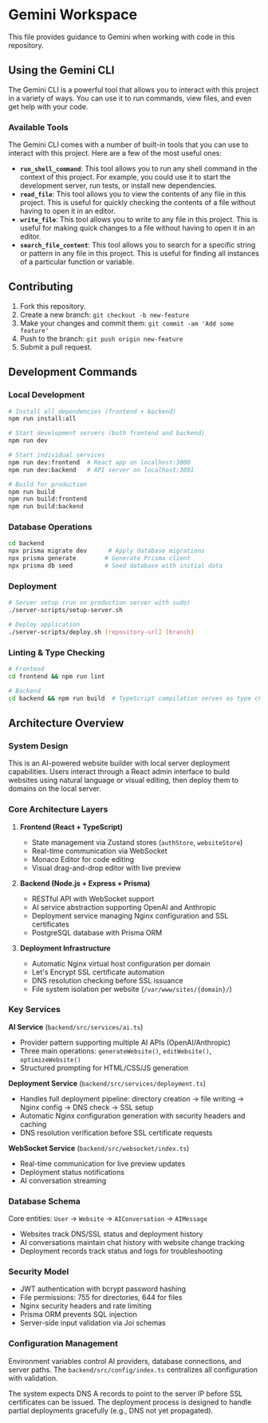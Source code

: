 # Gemini Workspace

This file provides guidance to Gemini when working with code in this repository.

## Using the Gemini CLI

The Gemini CLI is a powerful tool that allows you to interact with this project in a variety of ways. You can use it to run commands, view files, and even get help with your code.

### Available Tools

The Gemini CLI comes with a number of built-in tools that you can use to interact with this project. Here are a few of the most useful ones:

* **`run_shell_command`**: This tool allows you to run any shell command in the context of this project. For example, you could use it to start the development server, run tests, or install new dependencies.
* **`read_file`**: This tool allows you to view the contents of any file in this project. This is useful for quickly checking the contents of a file without having to open it in an editor.
* **`write_file`**: This tool allows you to write to any file in this project. This is useful for making quick changes to a file without having to open it in an editor.
* **`search_file_content`**: This tool allows you to search for a specific string or pattern in any file in this project. This is useful for finding all instances of a particular function or variable.

## Contributing

1. Fork this repository.
2. Create a new branch: `git checkout -b new-feature`
3. Make your changes and commit them: `git commit -am 'Add some feature'`
4. Push to the branch: `git push origin new-feature`
5. Submit a pull request.

## Development Commands

### Local Development
```bash
# Install all dependencies (frontend + backend)
npm run install:all

# Start development servers (both frontend and backend)
npm run dev

# Start individual services
npm run dev:frontend  # React app on localhost:3000
npm run dev:backend   # API server on localhost:3001

# Build for production
npm run build
npm run build:frontend
npm run build:backend
```

### Database Operations
```bash
cd backend
npx prisma migrate dev      # Apply database migrations
npx prisma generate        # Generate Prisma client
npx prisma db seed         # Seed database with initial data
```

### Deployment
```bash
# Server setup (run on production server with sudo)
./server-scripts/setup-server.sh

# Deploy application
./server-scripts/deploy.sh [repository-url] [branch]
```

### Linting & Type Checking
```bash
# Frontend
cd frontend && npm run lint

# Backend  
cd backend && npm run build  # TypeScript compilation serves as type check
```

## Architecture Overview

### System Design
This is an AI-powered website builder with local server deployment capabilities. Users interact through a React admin interface to build websites using natural language or visual editing, then deploy them to domains on the local server.

### Core Architecture Layers

1. **Frontend (React + TypeScript)**
   - State management via Zustand stores (`authStore`, `websiteStore`)
   - Real-time communication via WebSocket
   - Monaco Editor for code editing
   - Visual drag-and-drop editor with live preview

2. **Backend (Node.js + Express + Prisma)**
   - RESTful API with WebSocket support
   - AI service abstraction supporting OpenAI and Anthropic
   - Deployment service managing Nginx configuration and SSL certificates
   - PostgreSQL database with Prisma ORM

3. **Deployment Infrastructure**
   - Automatic Nginx virtual host configuration per domain
   - Let's Encrypt SSL certificate automation
   - DNS resolution checking before SSL issuance
   - File system isolation per website (`/var/www/sites/{domain}/`)

### Key Services

**AI Service** (`backend/src/services/ai.ts`)
- Provider pattern supporting multiple AI APIs (OpenAI/Anthropic)
- Three main operations: `generateWebsite()`, `editWebsite()`, `optimizeWebsite()`
- Structured prompting for HTML/CSS/JS generation

**Deployment Service** (`backend/src/services/deployment.ts`) 
- Handles full deployment pipeline: directory creation → file writing → Nginx config → DNS check → SSL setup
- Automatic Nginx configuration generation with security headers and caching
- DNS resolution verification before SSL certificate requests

**WebSocket Service** (`backend/src/websocket/index.ts`)
- Real-time communication for live preview updates
- Deployment status notifications
- AI conversation streaming

### Database Schema
Core entities: `User` → `Website` → `AIConversation` → `AIMessage`
- Websites track DNS/SSL status and deployment history
- AI conversations maintain chat history with website change tracking
- Deployment records track status and logs for troubleshooting

### Security Model
- JWT authentication with bcrypt password hashing
- File permissions: 755 for directories, 644 for files
- Nginx security headers and rate limiting
- Prisma ORM prevents SQL injection
- Server-side input validation via Joi schemas

### Configuration Management
Environment variables control AI providers, database connections, and server paths. The `backend/src/config/index.ts` centralizes all configuration with validation.

The system expects DNS A records to point to the server IP before SSL certificates can be issued. The deployment process is designed to handle partial deployments gracefully (e.g., DNS not yet propagated).